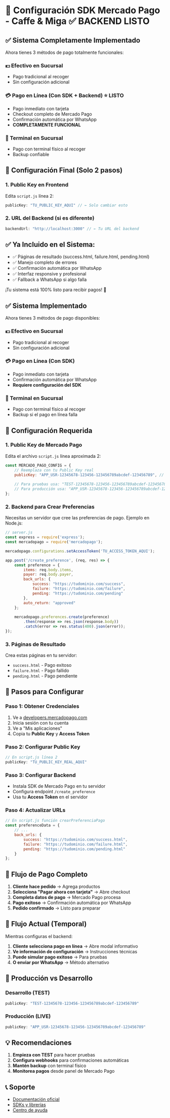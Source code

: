 # 🛒 Configuración SDK Mercado Pago - Caffe & Miga ✅ BACKEND LISTO

## ✅ Sistema Completamente Implementado

Ahora tienes 3 métodos de pago totalmente funcionales:

### 💵 Efectivo en Sucursal
- Pago tradicional al recoger
- Sin configuración adicional

### 💳 Pago en Línea (Con SDK + Backend) ⭐ LISTO
- Pago inmediato con tarjeta
- Checkout completo de Mercado Pago  
- Confirmación automática por WhatsApp
- **COMPLETAMENTE FUNCIONAL**

### 🏪 Terminal en Sucursal
- Pago con terminal físico al recoger
- Backup confiable

## 🔧 Configuración Final (Solo 2 pasos)

### 1. Public Key en Frontend
Edita `script.js` línea 2:
```javascript
publicKey: "TU_PUBLIC_KEY_AQUI" // ← Solo cambiar esto
```

### 2. URL del Backend (si es diferente)
```javascript
backendUrl: "http://localhost:3000" // ← Tu URL del backend
```

## ✅ Ya Incluido en el Sistema:

- ✅ Páginas de resultado (success.html, failure.html, pending.html)
- ✅ Manejo completo de errores  
- ✅ Confirmación automática por WhatsApp
- ✅ Interfaz responsive y profesional
- ✅ Fallback a WhatsApp si algo falla

¡Tu sistema está 100% listo para recibir pagos! 🚀

## ✅ Sistema Implementado

Ahora tienes 3 métodos de pago disponibles:

### 💵 Efectivo en Sucursal
- Pago tradicional al recoger
- Sin configuración adicional

### 💳 Pago en Línea (Con SDK)
- Pago inmediato con tarjeta
- Confirmación automática por WhatsApp
- **Requiere configuración del SDK**

### 🏪 Terminal en Sucursal
- Pago con terminal físico al recoger
- Backup si el pago en línea falla

## 🔧 Configuración Requerida

### 1. Public Key de Mercado Pago

Edita el archivo `script.js` línea aproximada 2:

```javascript
const MERCADO_PAGO_CONFIG = {
    // Reemplaza con tu Public Key real
    publicKey: "APP_USR-12345678-123456-123456789abcdef-123456789", // Tu Public Key aquí
    
    // Para pruebas usa: "TEST-12345678-123456-123456789abcdef-123456789"
    // Para producción usa: "APP_USR-12345678-123456-123456789abcdef-123456789"
};
```

### 2. Backend para Crear Preferencias

Necesitas un servidor que cree las preferencias de pago. Ejemplo en Node.js:

```javascript
// server.js
const express = require('express');
const mercadopago = require('mercadopago');

mercadopago.configurations.setAccessToken('TU_ACCESS_TOKEN_AQUI');

app.post('/create_preference', (req, res) => {
    const preference = {
        items: req.body.items,
        payer: req.body.payer,
        back_urls: {
            success: "https://tudominio.com/success",
            failure: "https://tudominio.com/failure",
            pending: "https://tudominio.com/pending"
        },
        auto_return: "approved"
    };
    
    mercadopago.preferences.create(preference)
        .then(response => res.json(response.body))
        .catch(error => res.status(400).json(error));
});
```

### 3. Páginas de Resultado

Crea estas páginas en tu servidor:

- `success.html` - Pago exitoso
- `failure.html` - Pago fallido  
- `pending.html` - Pago pendiente

## 🎯 Pasos para Configurar

### Paso 1: Obtener Credenciales
1. Ve a [developers.mercadopago.com](https://developers.mercadopago.com)
2. Inicia sesión con tu cuenta
3. Ve a "Mis aplicaciones"
4. Copia tu **Public Key** y **Access Token**

### Paso 2: Configurar Public Key
```javascript
// En script.js línea 2
publicKey: "TU_PUBLIC_KEY_REAL_AQUI"
```

### Paso 3: Configurar Backend
- Instala SDK de Mercado Pago en tu servidor
- Configura endpoint `/create_preference`
- Usa tu **Access Token** en el servidor

### Paso 4: Actualizar URLs
```javascript
// En script.js función crearPreferenciaPago
const preferenceData = {
    // ...
    back_urls: {
        success: "https://tudominio.com/success.html",
        failure: "https://tudominio.com/failure.html", 
        pending: "https://tudominio.com/pending.html"
    }
};
```

## 📱 Flujo de Pago Completo

1. **Cliente hace pedido** → Agrega productos
2. **Selecciona "Pagar ahora con tarjeta"** → Abre checkout
3. **Completa datos de pago** → Mercado Pago procesa
4. **Pago exitoso** → Confirmación automática por WhatsApp
5. **Pedido confirmado** → Listo para preparar

## 🔄 Flujo Actual (Temporal)

Mientras configuras el backend:

1. **Cliente selecciona pago en línea** → Abre modal informativo
2. **Ve información de configuración** → Instrucciones técnicas
3. **Puede simular pago exitoso** → Para pruebas
4. **O enviar por WhatsApp** → Método alternativo

## 🚀 Producción vs Desarrollo

### Desarrollo (TEST)
```javascript
publicKey: "TEST-12345678-123456-123456789abcdef-123456789"
```

### Producción (LIVE)
```javascript
publicKey: "APP_USR-12345678-123456-123456789abcdef-123456789"
```

## 💡 Recomendaciones

1. **Empieza con TEST** para hacer pruebas
2. **Configura webhooks** para confirmaciones automáticas
3. **Mantén backup** con terminal físico
4. **Monitorea pagos** desde panel de Mercado Pago

## 📞 Soporte

- [Documentación oficial](https://developers.mercadopago.com)
- [SDKs y librerías](https://developers.mercadopago.com/docs/sdks)
- [Centro de ayuda](https://www.mercadopago.com.ar/ayuda)
